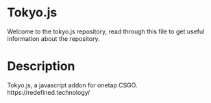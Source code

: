 # Tokyo.js
Welcome to the tokyo.js repository, read through this file to get useful information about the repository.
<h1>Description</h1>
Tokyo.js, a javascript addon for onetap CSGO.
<br>
https://redefined.technology/
